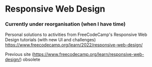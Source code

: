 # Responsive Web Design


### Currently under reorganisation (when I have time)

Personal solutions to activities from FreeCodeCamp's Responsive Web Design tutorials (with new UI and challenges)
https://www.freecodecamp.org/learn/2022/responsive-web-design/

Previous site (https://www.freecodecamp.org/learn/responsive-web-design/) obsolete
